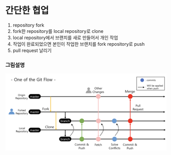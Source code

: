 # 간단한 협업
1. repository fork
2. fork한 repository를 local repository로 clone
3. local repository에서 브랜치를 새로 만들어서 개인 작업
4. 작업이 완료되었으면 본인이 작업한 브랜치를 fork repository로 push
5. pull request 날리기

### 그림설명
![pic](/pull_request.png)